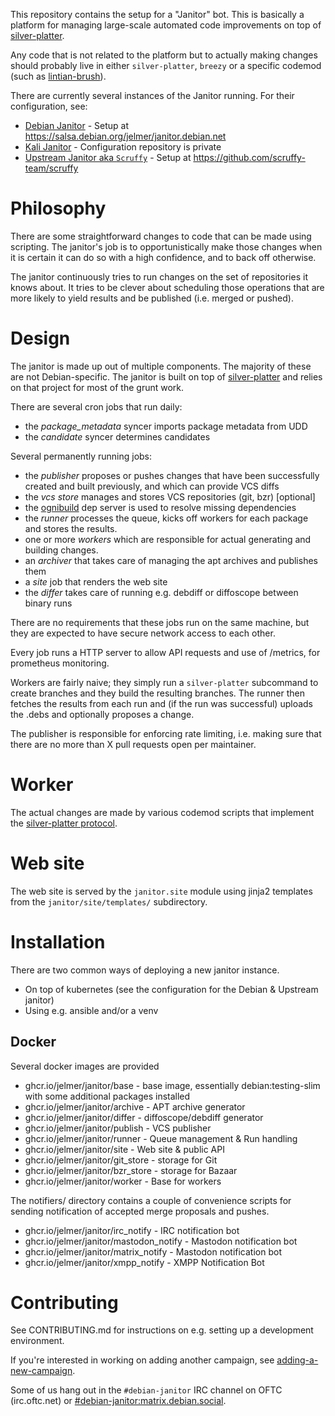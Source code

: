 This repository contains the setup for a "Janitor" bot. This is basically
a platform for managing large-scale automated code improvements on
top of [silver-platter](https://github.com/jelmer/silver-platter).

Any code that is not related to the platform but to actually making changes
should probably live in either ``silver-platter``, ``breezy`` or a
specific codemod (such as [lintian-brush](https://salsa.debian.org/jelmer/lintian-brush)).

There are currently several instances of the Janitor running. For their configuration, see:

* [Debian Janitor](https://janitor.debian.net/) - Setup at https://salsa.debian.org/jelmer/janitor.debian.net
* [Kali Janitor](https://janitor.kali.org/) - Configuration repository is private
* [Upstream Janitor aka ``Scruffy``](https://www.scruffy.dev/) - Setup at https://github.com/scruffy-team/scruffy

Philosophy
==========

There are some straightforward changes to code that can be made
using scripting. The janitor's job is to opportunistically make those changes
when it is certain it can do so with a high confidence, and to back off
otherwise.

The janitor continuously tries to run changes on the set of repositories it
knows about. It tries to be clever about scheduling those operations that
are more likely to yield results and be published (i.e. merged or pushed).

Design
======

The janitor is made up out of multiple components. The majority of these
are not Debian-specific. The janitor is built on top of
[silver-platter](https://github.com/jelmer/silver-platter) and relies
on that project for most of the grunt work.

There are several cron jobs that run daily:

* the *package_metadata* syncer imports package metadata from UDD
* the *candidate* syncer determines candidates

Several permanently running jobs:

* the *publisher* proposes or pushes changes that have been successfully
  created and built previously, and which can provide VCS diffs
* the *vcs store* manages and stores VCS repositories (git, bzr) [optional]
* the [ognibuild](https://github.com/jelmer/ognibuild) dep server is used to
  resolve missing dependencies
* the *runner* processes the queue, kicks off workers for
  each package and stores the results.
* one or more *workers* which are responsible for actual generating and
  building changes.
* an *archiver* that takes care of managing the apt archives and publishes them
* a *site* job that renders the web site
* the *differ* takes care of running e.g. debdiff or diffoscope between binary runs

There are no requirements that these jobs run on the same machine, but they are
expected to have secure network access to each other.

Every job runs a HTTP server to allow API requests and use of /metrics, for
prometheus monitoring.

Workers are fairly naive; they simply run a ``silver-platter`` subcommand
to create branches and they build the resulting branches. The runner
then fetches the results from each run and (if the run was successful)
uploads the .debs and optionally proposes a change.

The publisher is responsible for enforcing rate limiting, i.e. making sure
that there are no more than X pull requests open per maintainer.

Worker
======
The actual changes are made by various codemod scripts that implement
the [silver-platter protocol](https://github.com/jelmer/silver-platter/blob/master/codemod-protocol.rst).

Web site
========

The web site is served by the ``janitor.site`` module using jinja2 templates
from the ``janitor/site/templates/`` subdirectory.

Installation
============

There are two common ways of deploying a new janitor instance.

 * On top of kubernetes (see the configuration for the Debian & Upstream janitor)
 * Using e.g. ansible and/or a venv

Docker
------

Several docker images are provided

 * ghcr.io/jelmer/janitor/base - base image, essentially debian:testing-slim with some additional packages installed
 * ghcr.io/jelmer/janitor/archive - APT archive generator
 * ghcr.io/jelmer/janitor/differ - diffoscope/debdiff generator
 * ghcr.io/jelmer/janitor/publish - VCS publisher
 * ghcr.io/jelmer/janitor/runner - Queue management & Run handling
 * ghcr.io/jelmer/janitor/site - Web site & public API
 * ghcr.io/jelmer/janitor/git_store - storage for Git
 * ghcr.io/jelmer/janitor/bzr_store - storage for Bazaar
 * ghcr.io/jelmer/janitor/worker - Base for workers

The notifiers/ directory contains a couple of convenience scripts for sending
notification of accepted merge proposals and pushes.

 * ghcr.io/jelmer/janitor/irc_notify - IRC notification bot
 * ghcr.io/jelmer/janitor/mastodon_notify - Mastodon notification bot
 * ghcr.io/jelmer/janitor/matrix_notify - Mastodon notification bot
 * ghcr.io/jelmer/janitor/xmpp_notify - XMPP Notification Bot

Contributing
============

See CONTRIBUTING.md for instructions on e.g. setting up
a development environment.

If you're interested in working on adding another campaign, see
[adding-a-new-campaign](devnotes/adding-a-new-campaign.rst).

Some of us hang out in the ``#debian-janitor`` IRC channel on OFTC
(irc.oftc.net) or
[#debian-janitor:matrix.debian.social](https://matrix.to/#/#debian-janitor:matrix.debian.social).
